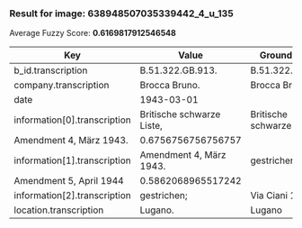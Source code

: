 ### Result for image: 638948507035339442_4_u_135
Average Fuzzy Score: **0.6169817912546548**
<small>

| Key | Value | Ground Truth | Score |
| --- | --- | --- | --- |
| b_id.transcription | B.51.322.GB.913. | B.51.322.GB.913. | 1.0 |
| company.transcription | Brocca Bruno. | Brocca Bruno | 0.96 |
| date | 1943-03-01 |  | 0.0 |
| information[0].transcription | Britische schwarze Liste, | Britische schwarze Liste,
Amendment 4, März 1943. | 0.6756756756756757 |
| information[1].transcription | Amendment 4, März 1943. | gestrichen:
Amendment 5, April 1944 | 0.5862068965517242 |
| information[2].transcription | gestrichen; | Via Ciani 1. | 0.17391304347826086 |
| location.transcription | Lugano. | Lugano | 0.923076923076923 |

</small>
